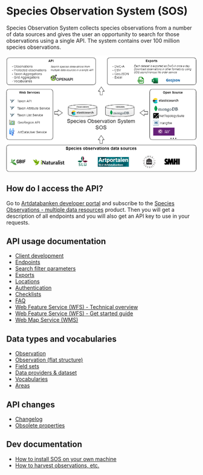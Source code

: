 ﻿# Species Observation System (SOS)
Species Observation System collects species observations from a number of data sources and gives the user an opportunity to search for those observations using a single API. The system contains over 100 million species observations.

![SOS overview](Docs/Images/sos-overview.png "Species Observation System overview")

## How do I access the API?
Go to [Artdatabanken developer portal](https://api-portal.artdatabanken.se/) and subscribe to the [Species Observations - multiple data resources](https://api-portal.artdatabanken.se/products/sos) product. Then you will get a description of all endpoints and you will also get an API key to use in your requests.

## API usage documentation
- [Client development](Docs/ClientDevelopment.md)
- [Endpoints](Docs/Endpoints.md)
- [Search filter parameters](Docs/SearchFilter.md)
- [Exports](Docs/Exports.md)
- [Locations](Docs/Locations.md)
- [Authentication](Docs/Authentication.md)
- [Checklists](Docs/Checklists.md)
- [FAQ](Docs/FAQ.md)
- [Web Feature Service (WFS) - Technical overview](Docs/WfsService.md)
- [Web Feature Service (WFS) - Get started guide](Docs/WfsServiceGetStarted.md)
- [Web Map Service (WMS)](Docs/WmsService.md)

## Data types and vocabularies
- [Observation](Docs/Observation.md)
- [Observation (flat structure)](Docs/FlatObservation.md)
- [Field sets](Docs/FieldSets.md)
- [Data providers & dataset](Docs/DataProviders.md)
- [Vocabularies](Docs/Vocabularies.md)
- [Areas](Docs/Areas.md)

## API changes
- [Changelog](CHANGELOG.md)
- [Obsolete properties](Docs/ObsoleteProperties.md)

## Dev documentation
- [How to install SOS on your own machine](Docs/Install.md)
- [How to harvest observations, etc.](Docs/Harvest.md)
